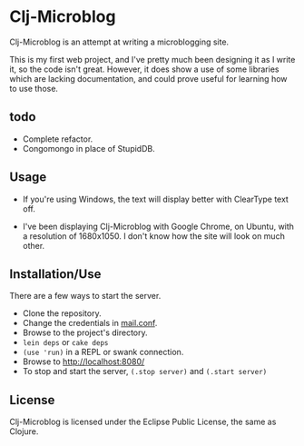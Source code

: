 # Clj-Microblog

Clj-Microblog is an attempt at writing a microblogging site.

This is my first web project, and I've pretty much been designing it
as I write it, so the code isn't great. However, it does show a use
of some libraries which are lacking documentation, and could prove
useful for learning how to use those.

## todo

- Complete refactor.
- Congomongo in place of StupidDB.

## Usage

- If you're using Windows, the text will display better with ClearType text off.

- I've been displaying Clj-Microblog with Google Chrome, on Ubuntu, with a resolution of 1680x1050. I don't know how the site will look on much other.

## Installation/Use

There are a few ways to start the server.

* Clone the repository.
* Change the credentials in [mail.conf](http://github.com/MayDaniel/clj-microblog/blob/master/mail.conf).
* Browse to the project's directory.
* `lein deps` or `cake deps`
* `(use 'run)` in a REPL or swank connection.
* Browse to [http://localhost:8080/](http://localhost:8080/)
* To stop and start the server, `(.stop server)` and `(.start server)`

## License

Clj-Microblog is licensed under the Eclipse Public License, the same as Clojure.
